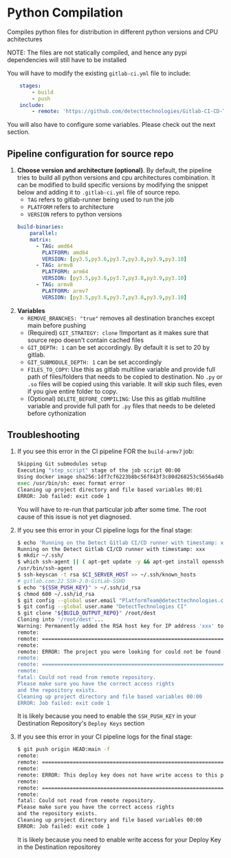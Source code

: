 # Python Compilation

Compiles python files for distribution in different python versions and CPU achitectures

NOTE: The files are not statically compiled, and hence any pypi dependencies will still have to be installed

You will have to modify the existing `gitlab-ci.yml` file to include:

```yaml
    stages:
        - build
        - push
    include:
        - remote: 'https://github.com/detecttechnologies/Gitlab-CI-CD-Templates/raw/main/compile/python/.gitlab-ci.yml'

```
You will also have to configure some variables. Please check out the next section.

## Pipeline configuration for source repo

1. **Choose version and architecture (optional)**. By default, the pipeline tries to build all python versions and cpu architectures combination. It can be modified to build specific versions by modifying the snippet below and adding it to `.gitlab-ci.yml` file of source repo. 
    - `TAG` refers to gitlab-runner being used to run the job
    - `PLATFORM` refers to architecture
    - `VERSION` refers to python versions
    ```yaml
    build-binaries:
        parallel:
        matrix:
          - TAG: amd64
            PLATFORM: amd64
            VERSION: [py3.5,py3.6,py3.7,py3.8,py3.9,py3.10]
          - TAG: armv8
            PLATFORM: arm64
            VERSION: [py3.5,py3.6,py3.7,py3.8,py3.9,py3.10] 
          - TAG: armv8
            PLATFORM: armv7
            VERSION: [py3.5,py3.6,py3.7,py3.8,py3.9,py3.10]
    ```
2. **Variables**
    - `REMOVE_BRANCHES: "true"` removes all destination branches except main before pushing
    - (Required) `GIT_STRATEGY: clone` !Important as it makes sure that source repo doesn't contain cached files
    - `GIT_DEPTH: 1` can be set accordingly. By default it is set to 20 by gitlab.
    - `GIT_SUBMODULE_DEPTH: 1` can be set accordingly
    - `FILES_TO_COPY`: Use this as gitlab multiline variable and provide full path of files/folders that needs to be copied to destination. No `.py` or `.so` files will be copied using this variable. It will skip such files, even if you give entire folder to copy.
    - (Optional) `DELETE_BEFORE_COMPILING`: Use this as gitlab multiline variable and provide full path for `.py` files that needs to be deleted before cythonization

## Troubleshooting

1. If you see this error in the CI pipeline FOR the `build-armv7` job:
    ```bash
    Skipping Git submodules setup
    Executing "step_script" stage of the job script 00:00
    Using docker image sha256:1df7cf6223b8bc56f843f3c80d268253c5656ad4ba5913dcbb6123572b07182f for registry.gitlab.com/detecttechnologies/platform/ci-cd-pipelines/python-ops/pycompiler:1.0-armv7 with digest registry.gitlab.com/detecttechnologies/platform/ci-cd-pipelines/python-ops/pycompiler@sha256:aa88d8444af2774fcab8e4952855d499729ed36e2cc76b447cf1bcb727259a9b ...
    exec /usr/bin/sh: exec format error
    Cleaning up project directory and file based variables 00:01
    ERROR: Job failed: exit code 1
    ```
    You will have to re-run that particular job after some time. The root cause of this issue is not yet diagnosed.
    <br>

2. If you see this error in your CI pipeline logs for the final stage:
    ```bash
    $ echo 'Running on the Detect Gitlab CI/CD runner with timestamp: xxx'
    Running on the Detect Gitlab CI/CD runner with timestamp: xxx
    $ mkdir ~/.ssh/
    $ which ssh-agent || ( apt-get update -y && apt-get install openssh-client -y )
    /usr/bin/ssh-agent
    $ ssh-keyscan -t rsa $CI_SERVER_HOST >> ~/.ssh/known_hosts
    # gitlab.com:22 SSH-2.0-GitLab-SSHD
    $ echo "${SSH_PUSH_KEY}" > ~/.ssh/id_rsa
    $ chmod 600 ~/.ssh/id_rsa
    $ git config --global user.email "PlatformTeam@detecttechnologies.com"
    $ git config --global user.name "DetectTechnologies CI"
    $ git clone "${BUILD_OUTPUT_REPO}" /root/dest
    Cloning into '/root/dest'...
    Warning: Permanently added the RSA host key for IP address 'xxx' to the list of known hosts.
    remote: 
    remote: ========================================================================
    remote: 
    remote: ERROR: The project you were looking for could not be found or you don't have permission to view it.
    remote: 
    remote: ========================================================================
    remote: 
    fatal: Could not read from remote repository.
    Please make sure you have the correct access rights
    and the repository exists.
    Cleaning up project directory and file based variables 00:00
    ERROR: Job failed: exit code 1
    ```
    It is likely because you need to enable the `SSH_PUSH_KEY` in your Destination Repository's `Deploy Keys` section
    <br>
    
3. If you see this error in your CI pipeline logs for the final stage:
    ```bash
    $ git push origin HEAD:main -f
    remote: 
    remote: ========================================================================
    remote: 
    remote: ERROR: This deploy key does not have write access to this project.
    remote: 
    remote: ========================================================================
    remote: 
    fatal: Could not read from remote repository.
    Please make sure you have the correct access rights
    and the repository exists.
    Cleaning up project directory and file based variables 00:00
    ERROR: Job failed: exit code 1
    ```
    It is likely because you need to enable write access for your Deploy Key in the Destination repositorey

